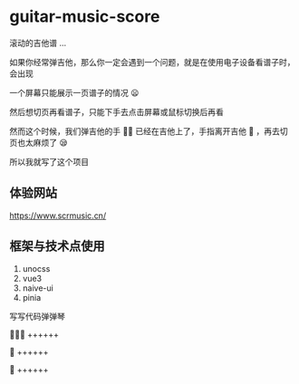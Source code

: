 # guitar-music-score

滚动的吉他谱 ... 

如果你经常弹吉他，那么你一定会遇到一个问题，就是在使用电子设备看谱子时，会出现

一个屏幕只能展示一页谱子的情况 😦

然后想切页再看谱子，只能下手去点击屏幕或鼠标切换后再看

然而这个时候，我们弹吉他的手 ✋🏻 已经在吉他上了，手指离开吉他 🎸 ，再去切页也太麻烦了 😪

所以我就写了这个项目



## 体验网站

https://www.scrmusic.cn/



## 框架与技术点使用

1. unocss
2. vue3
3. naive-ui
4. pinia



写写代码弹弹琴

👨🏻‍💻 ++++++

🎸 ++++++

👏 ++++++